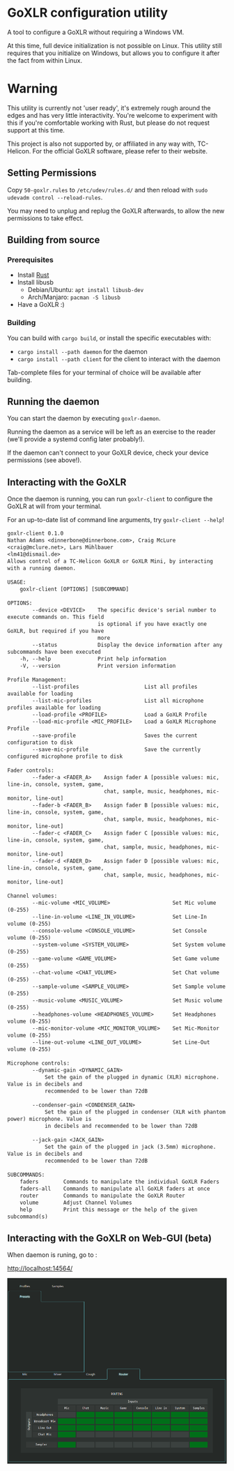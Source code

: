 # GoXLR configuration utility
A tool to configure a GoXLR without requiring a Windows VM.

At this time, full device initialization is not possible on Linux. This utility still requires that you initialize on Windows, but allows you to configure it after the fact from within Linux.

# Warning
This utility is currently not 'user ready', it's extremely rough around the edges and has very little interactivity. You're welcome to experiment with this if you're comfortable working with Rust, but please do not request support at this time.

This project is also not supported by, or affiliated in any way with, TC-Helicon. For the official GoXLR software, please refer to their website. 

## Setting Permissions
Copy `50-goxlr.rules` to `/etc/udev/rules.d/` and then reload with `sudo udevadm control --reload-rules`.

You may need to unplug and replug the GoXLR afterwards, to allow the new permissions to take effect.

## Building from source
### Prerequisites
- Install [Rust](https://rustup.rs/)
- Install libusb
  - Debian/Ubuntu: `apt install libusb-dev`
  - Arch/Manjaro: `pacman -S libusb`
- Have a GoXLR :)

### Building
You can build with `cargo build`, or install the specific executables with:
- `cargo install --path daemon` for the daemon
- `cargo install --path client` for the client to interact with the daemon

Tab-complete files for your terminal of choice will be available after building.

## Running the daemon
You can start the daemon by executing `goxlr-daemon`.

Running the daemon as a service will be left as an exercise to the reader (we'll provide a systemd config later probably!).

If the daemon can't connect to your GoXLR device, check your device permissions (see above!).

## Interacting with the GoXLR
Once the daemon is running, you can run `goxlr-client` to configure the GoXLR at will from your terminal.

For an up-to-date list of command line arguments, try `goxlr-client --help`!

```
goxlr-client 0.1.0
Nathan Adams <dinnerbone@dinnerbone.com>, Craig McLure <craig@mclure.net>, Lars Mühlbauer
<lm41@dismail.de>
Allows control of a TC-Helicon GoXLR or GoXLR Mini, by interacting with a running daemon.

USAGE:
    goxlr-client [OPTIONS] [SUBCOMMAND]

OPTIONS:
        --device <DEVICE>    The specific device's serial number to execute commands on. This field
                             is optional if you have exactly one GoXLR, but required if you have
                             more
        --status             Display the device information after any subcommands have been executed
    -h, --help               Print help information
    -V, --version            Print version information

Profile Management:
        --list-profiles                     List all profiles available for loading
        --list-mic-profiles                 List all microphone profiles available for loading
        --load-profile <PROFILE>            Load a GoXLR Profile
        --load-mic-profile <MIC_PROFILE>    Load a GoXLR Microphone Profile
        --save-profile                      Saves the current configuration to disk
        --save-mic-profile                  Save the currently configured microphone profile to disk

Fader controls:
        --fader-a <FADER_A>    Assign fader A [possible values: mic, line-in, console, system, game,
                               chat, sample, music, headphones, mic-monitor, line-out]
        --fader-b <FADER_B>    Assign fader B [possible values: mic, line-in, console, system, game,
                               chat, sample, music, headphones, mic-monitor, line-out]
        --fader-c <FADER_C>    Assign fader C [possible values: mic, line-in, console, system, game,
                               chat, sample, music, headphones, mic-monitor, line-out]
        --fader-d <FADER_D>    Assign fader D [possible values: mic, line-in, console, system, game,
                               chat, sample, music, headphones, mic-monitor, line-out]

Channel volumes:
        --mic-volume <MIC_VOLUME>                    Set Mic volume (0-255)
        --line-in-volume <LINE_IN_VOLUME>            Set Line-In volume (0-255)
        --console-volume <CONSOLE_VOLUME>            Set Console volume (0-255)
        --system-volume <SYSTEM_VOLUME>              Set System volume (0-255)
        --game-volume <GAME_VOLUME>                  Set Game volume (0-255)
        --chat-volume <CHAT_VOLUME>                  Set Chat volume (0-255)
        --sample-volume <SAMPLE_VOLUME>              Set Sample volume (0-255)
        --music-volume <MUSIC_VOLUME>                Set Music volume (0-255)
        --headphones-volume <HEADPHONES_VOLUME>      Set Headphones volume (0-255)
        --mic-monitor-volume <MIC_MONITOR_VOLUME>    Set Mic-Monitor volume (0-255)
        --line-out-volume <LINE_OUT_VOLUME>          Set Line-Out volume (0-255)

Microphone controls:
        --dynamic-gain <DYNAMIC_GAIN>
            Set the gain of the plugged in dynamic (XLR) microphone. Value is in decibels and
            recommended to be lower than 72dB

        --condenser-gain <CONDENSER_GAIN>
            Set the gain of the plugged in condenser (XLR with phantom power) microphone. Value is
            in decibels and recommended to be lower than 72dB

        --jack-gain <JACK_GAIN>
            Set the gain of the plugged in jack (3.5mm) microphone. Value is in decibels and
            recommended to be lower than 72dB

SUBCOMMANDS:
    faders        Commands to manipulate the individual GoXLR Faders
    faders-all    Commands to manipulate all GoXLR faders at once
    router        Commands to manipulate the GoXLR Router
    volume        Adjust Channel Volumes
    help          Print this message or the help of the given subcommand(s)

```

## Interacting with the GoXLR on Web-GUI (beta)

When daemon is runing, go to :

[http://localhost:14564/](http://localhost:14564/)

![Beta interface](/docs/images/goxlr-web-ui.png)
